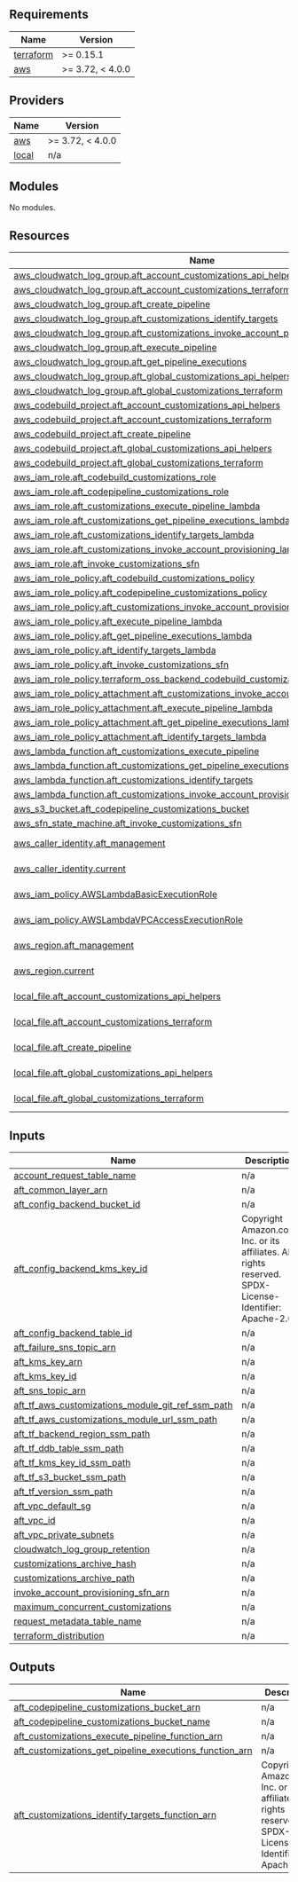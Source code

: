 ## Requirements

| Name | Version |
|------|---------|
| <a name="requirement_terraform"></a> [terraform](#requirement\_terraform) | >= 0.15.1 |
| <a name="requirement_aws"></a> [aws](#requirement\_aws) | >= 3.72, < 4.0.0 |

## Providers

| Name | Version |
|------|---------|
| <a name="provider_aws"></a> [aws](#provider\_aws) | >= 3.72, < 4.0.0 |
| <a name="provider_local"></a> [local](#provider\_local) | n/a |

## Modules

No modules.

## Resources

| Name | Type |
|------|------|
| [aws_cloudwatch_log_group.aft_account_customizations_api_helpers](https://registry.terraform.io/providers/hashicorp/aws/latest/docs/resources/cloudwatch_log_group) | resource |
| [aws_cloudwatch_log_group.aft_account_customizations_terraform](https://registry.terraform.io/providers/hashicorp/aws/latest/docs/resources/cloudwatch_log_group) | resource |
| [aws_cloudwatch_log_group.aft_create_pipeline](https://registry.terraform.io/providers/hashicorp/aws/latest/docs/resources/cloudwatch_log_group) | resource |
| [aws_cloudwatch_log_group.aft_customizations_identify_targets](https://registry.terraform.io/providers/hashicorp/aws/latest/docs/resources/cloudwatch_log_group) | resource |
| [aws_cloudwatch_log_group.aft_customizations_invoke_account_provisioning](https://registry.terraform.io/providers/hashicorp/aws/latest/docs/resources/cloudwatch_log_group) | resource |
| [aws_cloudwatch_log_group.aft_execute_pipeline](https://registry.terraform.io/providers/hashicorp/aws/latest/docs/resources/cloudwatch_log_group) | resource |
| [aws_cloudwatch_log_group.aft_get_pipeline_executions](https://registry.terraform.io/providers/hashicorp/aws/latest/docs/resources/cloudwatch_log_group) | resource |
| [aws_cloudwatch_log_group.aft_global_customizations_api_helpers](https://registry.terraform.io/providers/hashicorp/aws/latest/docs/resources/cloudwatch_log_group) | resource |
| [aws_cloudwatch_log_group.aft_global_customizations_terraform](https://registry.terraform.io/providers/hashicorp/aws/latest/docs/resources/cloudwatch_log_group) | resource |
| [aws_codebuild_project.aft_account_customizations_api_helpers](https://registry.terraform.io/providers/hashicorp/aws/latest/docs/resources/codebuild_project) | resource |
| [aws_codebuild_project.aft_account_customizations_terraform](https://registry.terraform.io/providers/hashicorp/aws/latest/docs/resources/codebuild_project) | resource |
| [aws_codebuild_project.aft_create_pipeline](https://registry.terraform.io/providers/hashicorp/aws/latest/docs/resources/codebuild_project) | resource |
| [aws_codebuild_project.aft_global_customizations_api_helpers](https://registry.terraform.io/providers/hashicorp/aws/latest/docs/resources/codebuild_project) | resource |
| [aws_codebuild_project.aft_global_customizations_terraform](https://registry.terraform.io/providers/hashicorp/aws/latest/docs/resources/codebuild_project) | resource |
| [aws_iam_role.aft_codebuild_customizations_role](https://registry.terraform.io/providers/hashicorp/aws/latest/docs/resources/iam_role) | resource |
| [aws_iam_role.aft_codepipeline_customizations_role](https://registry.terraform.io/providers/hashicorp/aws/latest/docs/resources/iam_role) | resource |
| [aws_iam_role.aft_customizations_execute_pipeline_lambda](https://registry.terraform.io/providers/hashicorp/aws/latest/docs/resources/iam_role) | resource |
| [aws_iam_role.aft_customizations_get_pipeline_executions_lambda](https://registry.terraform.io/providers/hashicorp/aws/latest/docs/resources/iam_role) | resource |
| [aws_iam_role.aft_customizations_identify_targets_lambda](https://registry.terraform.io/providers/hashicorp/aws/latest/docs/resources/iam_role) | resource |
| [aws_iam_role.aft_customizations_invoke_account_provisioning_lambda](https://registry.terraform.io/providers/hashicorp/aws/latest/docs/resources/iam_role) | resource |
| [aws_iam_role.aft_invoke_customizations_sfn](https://registry.terraform.io/providers/hashicorp/aws/latest/docs/resources/iam_role) | resource |
| [aws_iam_role_policy.aft_codebuild_customizations_policy](https://registry.terraform.io/providers/hashicorp/aws/latest/docs/resources/iam_role_policy) | resource |
| [aws_iam_role_policy.aft_codepipeline_customizations_policy](https://registry.terraform.io/providers/hashicorp/aws/latest/docs/resources/iam_role_policy) | resource |
| [aws_iam_role_policy.aft_customizations_invoke_account_provisioning_lambda](https://registry.terraform.io/providers/hashicorp/aws/latest/docs/resources/iam_role_policy) | resource |
| [aws_iam_role_policy.aft_execute_pipeline_lambda](https://registry.terraform.io/providers/hashicorp/aws/latest/docs/resources/iam_role_policy) | resource |
| [aws_iam_role_policy.aft_get_pipeline_executions_lambda](https://registry.terraform.io/providers/hashicorp/aws/latest/docs/resources/iam_role_policy) | resource |
| [aws_iam_role_policy.aft_identify_targets_lambda](https://registry.terraform.io/providers/hashicorp/aws/latest/docs/resources/iam_role_policy) | resource |
| [aws_iam_role_policy.aft_invoke_customizations_sfn](https://registry.terraform.io/providers/hashicorp/aws/latest/docs/resources/iam_role_policy) | resource |
| [aws_iam_role_policy.terraform_oss_backend_codebuild_customizations_policy](https://registry.terraform.io/providers/hashicorp/aws/latest/docs/resources/iam_role_policy) | resource |
| [aws_iam_role_policy_attachment.aft_customizations_invoke_account_provisioning_lambda](https://registry.terraform.io/providers/hashicorp/aws/latest/docs/resources/iam_role_policy_attachment) | resource |
| [aws_iam_role_policy_attachment.aft_execute_pipeline_lambda](https://registry.terraform.io/providers/hashicorp/aws/latest/docs/resources/iam_role_policy_attachment) | resource |
| [aws_iam_role_policy_attachment.aft_get_pipeline_executions_lambda](https://registry.terraform.io/providers/hashicorp/aws/latest/docs/resources/iam_role_policy_attachment) | resource |
| [aws_iam_role_policy_attachment.aft_identify_targets_lambda](https://registry.terraform.io/providers/hashicorp/aws/latest/docs/resources/iam_role_policy_attachment) | resource |
| [aws_lambda_function.aft_customizations_execute_pipeline](https://registry.terraform.io/providers/hashicorp/aws/latest/docs/resources/lambda_function) | resource |
| [aws_lambda_function.aft_customizations_get_pipeline_executions](https://registry.terraform.io/providers/hashicorp/aws/latest/docs/resources/lambda_function) | resource |
| [aws_lambda_function.aft_customizations_identify_targets](https://registry.terraform.io/providers/hashicorp/aws/latest/docs/resources/lambda_function) | resource |
| [aws_lambda_function.aft_customizations_invoke_account_provisioning](https://registry.terraform.io/providers/hashicorp/aws/latest/docs/resources/lambda_function) | resource |
| [aws_s3_bucket.aft_codepipeline_customizations_bucket](https://registry.terraform.io/providers/hashicorp/aws/latest/docs/resources/s3_bucket) | resource |
| [aws_sfn_state_machine.aft_invoke_customizations_sfn](https://registry.terraform.io/providers/hashicorp/aws/latest/docs/resources/sfn_state_machine) | resource |
| [aws_caller_identity.aft_management](https://registry.terraform.io/providers/hashicorp/aws/latest/docs/data-sources/caller_identity) | data source |
| [aws_caller_identity.current](https://registry.terraform.io/providers/hashicorp/aws/latest/docs/data-sources/caller_identity) | data source |
| [aws_iam_policy.AWSLambdaBasicExecutionRole](https://registry.terraform.io/providers/hashicorp/aws/latest/docs/data-sources/iam_policy) | data source |
| [aws_iam_policy.AWSLambdaVPCAccessExecutionRole](https://registry.terraform.io/providers/hashicorp/aws/latest/docs/data-sources/iam_policy) | data source |
| [aws_region.aft_management](https://registry.terraform.io/providers/hashicorp/aws/latest/docs/data-sources/region) | data source |
| [aws_region.current](https://registry.terraform.io/providers/hashicorp/aws/latest/docs/data-sources/region) | data source |
| [local_file.aft_account_customizations_api_helpers](https://registry.terraform.io/providers/hashicorp/local/latest/docs/data-sources/file) | data source |
| [local_file.aft_account_customizations_terraform](https://registry.terraform.io/providers/hashicorp/local/latest/docs/data-sources/file) | data source |
| [local_file.aft_create_pipeline](https://registry.terraform.io/providers/hashicorp/local/latest/docs/data-sources/file) | data source |
| [local_file.aft_global_customizations_api_helpers](https://registry.terraform.io/providers/hashicorp/local/latest/docs/data-sources/file) | data source |
| [local_file.aft_global_customizations_terraform](https://registry.terraform.io/providers/hashicorp/local/latest/docs/data-sources/file) | data source |

## Inputs

| Name | Description | Type | Default | Required |
|------|-------------|------|---------|:--------:|
| <a name="input_account_request_table_name"></a> [account\_request\_table\_name](#input\_account\_request\_table\_name) | n/a | `string` | n/a | yes |
| <a name="input_aft_common_layer_arn"></a> [aft\_common\_layer\_arn](#input\_aft\_common\_layer\_arn) | n/a | `string` | n/a | yes |
| <a name="input_aft_config_backend_bucket_id"></a> [aft\_config\_backend\_bucket\_id](#input\_aft\_config\_backend\_bucket\_id) | n/a | `string` | n/a | yes |
| <a name="input_aft_config_backend_kms_key_id"></a> [aft\_config\_backend\_kms\_key\_id](#input\_aft\_config\_backend\_kms\_key\_id) | Copyright Amazon.com, Inc. or its affiliates. All rights reserved. SPDX-License-Identifier: Apache-2.0 | `string` | n/a | yes |
| <a name="input_aft_config_backend_table_id"></a> [aft\_config\_backend\_table\_id](#input\_aft\_config\_backend\_table\_id) | n/a | `string` | n/a | yes |
| <a name="input_aft_failure_sns_topic_arn"></a> [aft\_failure\_sns\_topic\_arn](#input\_aft\_failure\_sns\_topic\_arn) | n/a | `string` | n/a | yes |
| <a name="input_aft_kms_key_arn"></a> [aft\_kms\_key\_arn](#input\_aft\_kms\_key\_arn) | n/a | `string` | n/a | yes |
| <a name="input_aft_kms_key_id"></a> [aft\_kms\_key\_id](#input\_aft\_kms\_key\_id) | n/a | `string` | n/a | yes |
| <a name="input_aft_sns_topic_arn"></a> [aft\_sns\_topic\_arn](#input\_aft\_sns\_topic\_arn) | n/a | `string` | n/a | yes |
| <a name="input_aft_tf_aws_customizations_module_git_ref_ssm_path"></a> [aft\_tf\_aws\_customizations\_module\_git\_ref\_ssm\_path](#input\_aft\_tf\_aws\_customizations\_module\_git\_ref\_ssm\_path) | n/a | `string` | n/a | yes |
| <a name="input_aft_tf_aws_customizations_module_url_ssm_path"></a> [aft\_tf\_aws\_customizations\_module\_url\_ssm\_path](#input\_aft\_tf\_aws\_customizations\_module\_url\_ssm\_path) | n/a | `string` | n/a | yes |
| <a name="input_aft_tf_backend_region_ssm_path"></a> [aft\_tf\_backend\_region\_ssm\_path](#input\_aft\_tf\_backend\_region\_ssm\_path) | n/a | `string` | n/a | yes |
| <a name="input_aft_tf_ddb_table_ssm_path"></a> [aft\_tf\_ddb\_table\_ssm\_path](#input\_aft\_tf\_ddb\_table\_ssm\_path) | n/a | `string` | n/a | yes |
| <a name="input_aft_tf_kms_key_id_ssm_path"></a> [aft\_tf\_kms\_key\_id\_ssm\_path](#input\_aft\_tf\_kms\_key\_id\_ssm\_path) | n/a | `string` | n/a | yes |
| <a name="input_aft_tf_s3_bucket_ssm_path"></a> [aft\_tf\_s3\_bucket\_ssm\_path](#input\_aft\_tf\_s3\_bucket\_ssm\_path) | n/a | `string` | n/a | yes |
| <a name="input_aft_tf_version_ssm_path"></a> [aft\_tf\_version\_ssm\_path](#input\_aft\_tf\_version\_ssm\_path) | n/a | `string` | n/a | yes |
| <a name="input_aft_vpc_default_sg"></a> [aft\_vpc\_default\_sg](#input\_aft\_vpc\_default\_sg) | n/a | `list(string)` | n/a | yes |
| <a name="input_aft_vpc_id"></a> [aft\_vpc\_id](#input\_aft\_vpc\_id) | n/a | `string` | n/a | yes |
| <a name="input_aft_vpc_private_subnets"></a> [aft\_vpc\_private\_subnets](#input\_aft\_vpc\_private\_subnets) | n/a | `list(string)` | n/a | yes |
| <a name="input_cloudwatch_log_group_retention"></a> [cloudwatch\_log\_group\_retention](#input\_cloudwatch\_log\_group\_retention) | n/a | `string` | n/a | yes |
| <a name="input_customizations_archive_hash"></a> [customizations\_archive\_hash](#input\_customizations\_archive\_hash) | n/a | `string` | n/a | yes |
| <a name="input_customizations_archive_path"></a> [customizations\_archive\_path](#input\_customizations\_archive\_path) | n/a | `string` | n/a | yes |
| <a name="input_invoke_account_provisioning_sfn_arn"></a> [invoke\_account\_provisioning\_sfn\_arn](#input\_invoke\_account\_provisioning\_sfn\_arn) | n/a | `string` | n/a | yes |
| <a name="input_maximum_concurrent_customizations"></a> [maximum\_concurrent\_customizations](#input\_maximum\_concurrent\_customizations) | n/a | `number` | n/a | yes |
| <a name="input_request_metadata_table_name"></a> [request\_metadata\_table\_name](#input\_request\_metadata\_table\_name) | n/a | `string` | n/a | yes |
| <a name="input_terraform_distribution"></a> [terraform\_distribution](#input\_terraform\_distribution) | n/a | `string` | n/a | yes |

## Outputs

| Name | Description |
|------|-------------|
| <a name="output_aft_codepipeline_customizations_bucket_arn"></a> [aft\_codepipeline\_customizations\_bucket\_arn](#output\_aft\_codepipeline\_customizations\_bucket\_arn) | n/a |
| <a name="output_aft_codepipeline_customizations_bucket_name"></a> [aft\_codepipeline\_customizations\_bucket\_name](#output\_aft\_codepipeline\_customizations\_bucket\_name) | n/a |
| <a name="output_aft_customizations_execute_pipeline_function_arn"></a> [aft\_customizations\_execute\_pipeline\_function\_arn](#output\_aft\_customizations\_execute\_pipeline\_function\_arn) | n/a |
| <a name="output_aft_customizations_get_pipeline_executions_function_arn"></a> [aft\_customizations\_get\_pipeline\_executions\_function\_arn](#output\_aft\_customizations\_get\_pipeline\_executions\_function\_arn) | n/a |
| <a name="output_aft_customizations_identify_targets_function_arn"></a> [aft\_customizations\_identify\_targets\_function\_arn](#output\_aft\_customizations\_identify\_targets\_function\_arn) | Copyright Amazon.com, Inc. or its affiliates. All rights reserved. SPDX-License-Identifier: Apache-2.0 |
